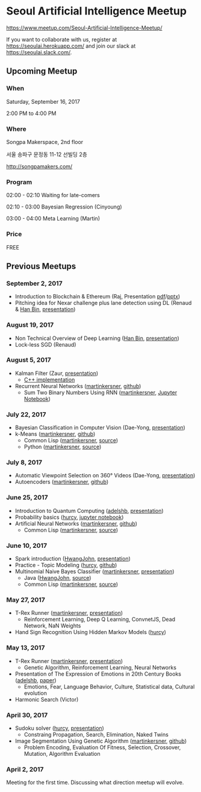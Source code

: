 # Seoul Artificial Intelligence Meetup

https://www.meetup.com/Seoul-Artificial-Intelligence-Meetup/

If you want to collaborate with us, register at https://seoulai.herokuapp.com/ and join our slack at https://seoulai.slack.com/.

## Upcoming Meetup
### When
Saturday, September 16, 2017

2:00 PM to 4:00 PM

### Where
Songpa Makerspace, 2nd floor

서울 송파구 문정동 11-12 선빌딩 2층

http://songpamakers.com/
<!--
서울특별시 강남구 역삼동 789-4, 서울 ([map](https://www.google.com/maps/search/%EC%84%9C%EC%9A%B8%ED%8A%B9%EB%B3%84%EC%8B%9C+%EA%B0%95%EB%82%A8%EA%B5%AC+%EC%97%AD%EC%82%BC%EB%8F%99+789-4,+%EC%84%9C%EC%9A%B8/@37.4972562,127.0363414,16z/data=!3m1!4b1))
-->

### Program
02:00 - 02:10 Waiting for late-comers

02:10 - 03:00 Bayesian Regression (Cinyoung)

03:00 - 04:00 Meta Learning (Martin)


### Price
FREE
<!-- KRW 5,000 -->


## Previous Meetups
### September 2, 2017
* Introduction to Blockchain & Ethereum (Raj, Presentation [pdf](https://github.com/martinkersner/seoul-artificial-intelligence-meetup/blob/master/presentations/Introduction%20to%20Blockchain%20%26%20Ethereum.pdf)/[pptx](https://github.com/martinkersner/seoul-artificial-intelligence-meetup/blob/master/presentations/Introduction%20to%20Blockchain%20%26%20Ethereum.pptx))
* Pitching idea for Nexar challenge plus lane detection using DL (Renaud & [Han Bin](https://www.seoulrobotics.org/our-team-team-korea-robotics), [presentation](https://github.com/martinkersner/seoul-artificial-intelligence-meetup/blob/master/presentations/Nexar%20deep%20learning%20challenge%20II.pdf))

### August 19, 2017
* Non Technical Overview of Deep Learning ([Han Bin](https://www.seoulrobotics.org/our-team-team-korea-robotics), [presentation](https://github.com/martinkersner/seoul-artificial-intelligence-meetup/blob/master/presentations/Non%20Technical%20Overview%20of%20Deep%20Learning.pptx))
* Lock-less SGD (Renaud)

### August 5, 2017
* Kalman Filter (Zaur, [presentation](https://github.com/martinkersner/seoul-artificial-intelligence-meetup/blob/master/presentations/kalman.pdf))
    * [C++ implementation](https://github.com/hmartiro/kalman-cpp)
* Recurrent Neural Networks ([martinkersner](https://github.com/martinkersner), [github](https://github.com/martinkersner/rnn-meetup)) 
    * Sum Two Binary Numbers Using RNN ([martinkersner](https://github.com/martinkersner), [Jupyter Notebook](https://github.com/martinkersner/rnn-meetup/blob/master/sum-binary-numbers.ipynb))

### July 22, 2017
*  Bayesian Classification in Computer Vision (Dae-Yong, [presentation](https://github.com/martinkersner/seoul-artificial-intelligence-meetup/blob/master/presentations/%5B20170722%5D%20BayesianClassificationInComputerVision.pdf))
* k-Means ([martinkersner](https://github.com/martinkersner), [github](https://github.com/martinkersner/kmeans-meetup/blob/master/k-Means.ipynb))
  * Common Lisp ([martinkersner](https://github.com/martinkersner), [source](https://github.com/martinkersner/cl-ml/tree/master/k-means))
  * Python ([martinkersner](https://github.com/martinkersner), [source](https://gist.github.com/martinkersner/6415e7306925bd0918cfba42e9754116))

### July 8, 2017
* Automatic Viewpoint Selection on 360° Videos (Dae-Yong, [presentation](https://github.com/martinkersner/seoul-artificial-intelligence-meetup/blob/master/presentations/%5B20170708%5D%20Automatic_Viewpoint_Selection_on_360_Videos.pdf))
* Autoencoders ([martinkersner](https://github.com/martinkersner), [github](https://github.com/martinkersner/autoencoder-meetup/blob/master/autoencoders.ipynb))

### June 25, 2017
* Introduction to Quantum Computing ([adelshb](https://github.com/adelshb), [presentation](https://github.com/martinkersner/seoul-artificial-intelligence-meetup/blob/master/presentations/Introduction_to_Quantum_Computing.pdf))
* Probability basics ([hurcy](https://github.com/hurcy), [jupyter notebook](https://github.com/hurcy/ThinkBayes/blob/master/notebooks/02_Computational_Statistics.ipynb))
* Artificial Neural Networks ([martinkersner](https://github.com/martinkersner), [github](https://github.com/martinkersner/ann-meetup))
  * Common Lisp ([martinkersner](https://github.com/martinkersner), [source](https://github.com/martinkersner/cl-ml/tree/master/ann))

### June 10, 2017
* Spark introduction ([HwangJohn](https://github.com/HwangJohn), [presentation](https://github.com/martinkersner/seoul-artificial-intelligence-meetup/blob/master/presentations/ApacheSparkIntroduction.pdf))
* Practice - Topic Modeling ([hurcy](https://github.com/hurcy), [github](https://github.com/hurcy/topicmodel))
* Multinomial Naive Bayes Classifier ([martinkersner](https://github.com/martinkersner), [presentation](https://docs.google.com/presentation/d/1uVpTKMlnNzTwvw2mAGpWd49dVEYY-S-VGWV3J1pGv2c/edit?usp=sharing))
  * Java ([HwangJohn](https://github.com/HwangJohn), [source](https://github.com/martinkersner/seoul-artificial-intelligence-meetup/tree/master/algorithms/naive-bayes-classifier/JohnHwang))
  * Common Lisp ([martinkersner](https://github.com/martinkersner), [source](https://github.com/martinkersner/cl-ml/tree/master/naive-bayes-classifier))

### May 27, 2017
* T-Rex Runner ([martinkersner](https://github.com/martinkersner), [presentation](https://docs.google.com/presentation/d/1gjrz9zvIXKf0Qw1gzr8_jIMCYkq2E4F1WdKVo320g18/edit?usp=sharing))
  * Reinforcement Learning, Deep Q Learning, ConvnetJS, Dead Network, NaN Weights
* Hand Sign Recognition Using Hidden Markov Models ([hurcy](https://github.com/hurcy))

### May 13, 2017
* T-Rex Runner ([martinkersner](https://github.com/martinkersner), [presentation](https://docs.google.com/presentation/d/1DaVv4PVHQRRoT3PA7aNdDcFYTWDZlAX2QfnWCelmQV8/edit?usp=sharing))
  * Genetic Algorithm, Reinforcement Learning, Neural Networks
* Presentation of The Expression of Emotions in 20th Century Books ([adelshb](https://github.com/adelshb), [paper](http://journals.plos.org/plosone/article?id=10.1371/journal.pone.0059030))
  * Emotions, Fear, Language Behavior, Culture, Statistical data, Cultural evolution
* Harmonic Search (Victor)

### April 30, 2017
* Sudoku solver ([hurcy](https://github.com/hurcy), [presentation](https://docs.google.com/presentation/d/1kmI2ChNoh1orQFEje2nuR00gKdxOEEEQ32diI2t1nQg/edit#slide=id.p))
  * Constraing Propagation, Search, Elimination, Naked Twins 
* Image Segmentation Using Genetic Algorithm ([martinkersner](https://github.com/martinkersner), [github](https://github.com/martinkersner/Image-Segmentation-Using-Genetic-Algorithm))
  * Problem Encoding, Evaluation Of Fitness, Selection, Crossover, Mutation, Algorithm Evaluation

### April 2, 2017
Meeting for the first time. Discussing what direction meetup will evolve.
